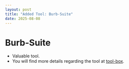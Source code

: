 ```yaml
---
layout: post
title: "Added Tool: Burb-Suite"
date: 2025-08-08
---
```


# Burb-Suite
- Valuable tool.
- You will find more details regarding the tool at <a href="/resources">tool-box</a>.